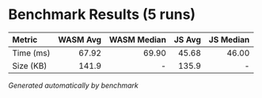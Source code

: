 # Benchmark Results (5 runs)

| Metric     | WASM Avg | WASM Median | JS Avg | JS Median |
|:---------- |---------:|------------:|-------:|----------:|
| Time (ms)  |   67.92 |     69.90 |   45.68 |     46.00 |
| Size (KB)  |  141.9 | -          |  135.9 | -          |

*Generated automatically by benchmark*